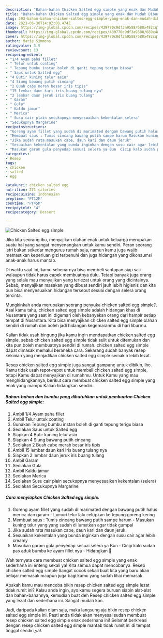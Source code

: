 ```yaml
---
description: "Bahan-bahan Chicken Salted egg simple yang enak dan Mudah Dibuat"
title: "Bahan-bahan Chicken Salted egg simple yang enak dan Mudah Dibuat"
slug: 593-bahan-bahan-chicken-salted-egg-simple-yang-enak-dan-mudah-dibuat
date: 2021-06-30T14:02:08.474Z
image: https://img-global.cpcdn.com/recipes/439770c9df3a9588/680x482cq70/chicken-salted-egg-simple-foto-resep-utama.jpg
thumbnail: https://img-global.cpcdn.com/recipes/439770c9df3a9588/680x482cq70/chicken-salted-egg-simple-foto-resep-utama.jpg
cover: https://img-global.cpcdn.com/recipes/439770c9df3a9588/680x482cq70/chicken-salted-egg-simple-foto-resep-utama.jpg
author: Marie Simmons
ratingvalue: 3.9
reviewcount: 13
recipeingredient:
- "1/4 Ayam paha fillet"
- " Telur untuk coating"
- " Tepung bumbu instan boleh di ganti tepung terigu biasa"
- " Saus untuk Salted egg"
- "4 Butir kuning telur asin"
- "4 Siung bawang putih cincang"
- "2 Buah cabe merah besar iris tipis"
- "15 lembar daun kari iris buang tulang nya"
- "2 lembar daun jeruk iris buang tulang"
- " Garam"
- " Gula"
- " Kaldu jamur"
- " Merica"
- " Susu cair plain secukupnya menyesuaikan kekentalan selera"
- "Secukupnya Margarine"
recipeinstructions:
- "Goreng ayam fillet yang sudah di marimated dengan bawang putih halus merica dan garam Lumuri telur lalu celupkan ke tepung goreng kering"
- "Membuat saus : Tumis cincang bawang putih sampe harum Masukan kuning telur yang yang sudah di lumatkan agar tidak gumpal"
- "Jika sudah rata masukan cabe, daun kari dan daun jeruk"
- "Sesuaikan kekentalan yang bunda inginkan dengan susu cair agar lebih creamy"
- "Masukan garam gula penyedap sesuai selera ya Bun  Cicip kalo sudah pas aduk bumbu ke ayam fillet nya Hidangkan 🤗"
categories:
- Resep
tags:
- chicken
- salted
- egg

katakunci: chicken salted egg 
nutrition: 271 calories
recipecuisine: Indonesian
preptime: "PT12M"
cooktime: "PT45M"
recipeyield: "4"
recipecategory: Dessert

---
```



![Chicken Salted egg simple](https://img-global.cpcdn.com/recipes/439770c9df3a9588/680x482cq70/chicken-salted-egg-simple-foto-resep-utama.jpg)

Jika kita seorang ibu, menyajikan olahan enak untuk keluarga merupakan suatu hal yang sangat menyenangkan untuk kamu sendiri. Peran seorang istri bukan sekedar mengurus rumah saja, namun kamu juga wajib memastikan keperluan gizi terpenuhi dan juga hidangan yang dikonsumsi anak-anak harus mantab.

Di waktu  saat ini, kamu sebenarnya bisa membeli santapan siap saji walaupun tidak harus capek membuatnya dulu. Tetapi banyak juga orang yang selalu mau menyajikan yang terlezat untuk orang yang dicintainya. Sebab, menyajikan masakan yang dibuat sendiri jauh lebih higienis dan kita pun bisa menyesuaikan hidangan tersebut sesuai dengan selera orang tercinta. 



Mungkinkah anda merupakan seorang penyuka chicken salted egg simple?. Asal kamu tahu, chicken salted egg simple adalah hidangan khas di Nusantara yang saat ini digemari oleh kebanyakan orang dari hampir setiap tempat di Nusantara. Kita bisa menyajikan chicken salted egg simple olahan sendiri di rumah dan boleh jadi hidangan kegemaranmu di hari liburmu.

Kalian tidak usah bingung jika kamu ingin mendapatkan chicken salted egg simple, sebab chicken salted egg simple tidak sulit untuk ditemukan dan kita pun boleh membuatnya sendiri di rumah. chicken salted egg simple dapat dimasak memalui beraneka cara. Sekarang sudah banyak resep kekinian yang menjadikan chicken salted egg simple semakin lebih lezat.

Resep chicken salted egg simple juga sangat gampang untuk dibikin, lho. Kamu tidak usah repot-repot untuk membeli chicken salted egg simple, tetapi Kamu dapat menyajikan di rumahmu. Untuk Kamu yang mau menghidangkannya, berikut cara membuat chicken salted egg simple yang enak yang mampu Kalian hidangkan sendiri.

<!--inarticleads1-->

##### Bahan-bahan dan bumbu yang dibutuhkan untuk pembuatan Chicken Salted egg simple:

1. Ambil 1/4 Ayam paha fillet
1. Ambil  Telur untuk coating
1. Gunakan  Tepung bumbu instan boleh di ganti tepung terigu biasa
1. Sediakan  Saus untuk Salted egg
1. Siapkan 4 Butir kuning telur asin
1. Siapkan 4 Siung bawang putih cincang
1. Sediakan 2 Buah cabe merah besar iris tipis
1. Ambil 15 lembar daun kari iris buang tulang nya
1. Siapkan 2 lembar daun jeruk iris buang tulang
1. Ambil  Garam
1. Sediakan  Gula
1. Ambil  Kaldu jamur
1. Sediakan  Merica
1. Sediakan  Susu cair plain secukupnya menyesuaikan kekentalan (selera)
1. Sediakan Secukupnya Margarine




<!--inarticleads2-->

##### Cara menyiapkan Chicken Salted egg simple:

1. Goreng ayam fillet yang sudah di marimated dengan bawang putih halus merica dan garam - Lumuri telur lalu celupkan ke tepung goreng kering
1. Membuat saus : Tumis cincang bawang putih sampe harum - Masukan kuning telur yang yang sudah di lumatkan agar tidak gumpal
1. Jika sudah rata masukan cabe, daun kari dan daun jeruk
1. Sesuaikan kekentalan yang bunda inginkan dengan susu cair agar lebih creamy
1. Masukan garam gula penyedap sesuai selera ya Bun  - Cicip kalo sudah pas aduk bumbu ke ayam fillet nya - Hidangkan 🤗




Wah ternyata cara membuat chicken salted egg simple yang enak sederhana ini enteng sekali ya! Kita semua dapat mencobanya. Resep chicken salted egg simple Sangat cocok sekali buat kita yang baru akan belajar memasak maupun juga bagi kamu yang sudah lihai memasak.

Apakah kamu mau mencoba bikin resep chicken salted egg simple lezat tidak rumit ini? Kalau anda ingin, ayo kamu segera buruan siapin alat-alat dan bahan-bahannya, kemudian buat deh Resep chicken salted egg simple yang lezat dan sederhana ini. Sangat mudah kan. 

Jadi, daripada kalian diam saja, maka langsung aja bikin resep chicken salted egg simple ini. Pasti anda tiidak akan menyesal sudah membuat resep chicken salted egg simple enak sederhana ini! Selamat berkreasi dengan resep chicken salted egg simple mantab tidak rumit ini di tempat tinggal sendiri,ya!.

